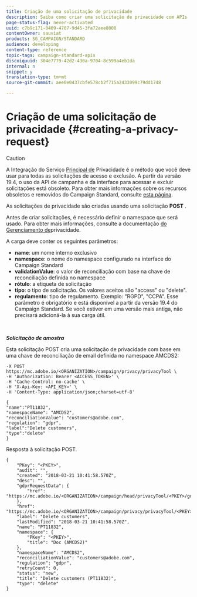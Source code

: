 ```yaml
---
title: Criação de uma solicitação de privacidade
description: Saiba como criar uma solicitação de privacidade com APIs
page-status-flag: never-activated
uuid: c7b9c171-0409-4707-9d45-3fa72aee8008
contentOwner: sauviat
products: SG_CAMPAIGN/STANDARD
audience: developing
content-type: reference
topic-tags: campaign-standard-apis
discoiquuid: 304e7779-42d2-430a-9704-8c599a4eb1da
internal: n
snippet: y
translation-type: tm+mt
source-git-commit: aee0e0437cbfe578cb2f715a2433099c79dd1748

---
```



# Criação de uma solicitação de privacidade {#creating-a-privacy-request}

>[!CAUTION]
>
>A Integração do Serviço [Principal de](https://adobe.io/apis/cloudplatform/gdpr.html) Privacidade é o método que você deve usar para todas as solicitações de acesso e exclusão. A partir da versão 19.4, o uso da API de campanha e da interface para acessar e excluir solicitações está obsoleto. Para obter mais informações sobre os recursos obsoletos e removidos do Campaign Standard, consulte [esta página](https://helpx.adobe.com/campaign/kb/acs-deprecated-and-removed-features.html).

As solicitações de privacidade são criadas usando uma solicitação **POST** .

Antes de criar solicitações, é necessário definir o namespace que será usado. Para obter mais informações, consulte a documentação [do Gerenciamento de](https://helpx.adobe.com/campaign/kb/acs-privacy.html#ManagingPrivacyRequests)privacidade.

A carga deve conter os seguintes parâmetros:

* **name**: um nome interno exclusivo
* **namespace**: o nome do namespace configurado na interface do Campaign Standard
* **validationValue**: o valor de reconciliação com base na chave de reconciliação definida no namespace
* **rótulo**: a etiqueta de solicitação
* **tipo**: o tipo de solicitação. Os valores aceitos são "access" ou "delete".
* **regulamento**: tipo de regulamento. Exemplo: "RGPD", "CCPA". Esse parâmetro é obrigatório e está disponível a partir da versão 19.4 do Campaign Standard. Se você estiver em uma versão mais antiga, não precisará adicioná-la à sua carga útil.

<br/>

***Solicitação de amostra***

Esta solicitação POST cria uma solicitação de privacidade com base em uma chave de reconciliação de email definida no namespace AMCDS2:

```
-X POST https://mc.adobe.io/<ORGANIZATION>/campaign/privacy/privacyTool \
-H 'Authorization: Bearer <ACCESS_TOKEN>' \
-H 'Cache-Control: no-cache' \
-H 'X-Api-Key: <API_KEY>' \
-H 'Content-Type: application/json;charset=utf-8'

{
"name":"PT11832",
"namespaceName": "AMCDS2",
"reconciliationValue": "customers@adobe.com",
"regulation": "gdpr",
"label":"Delete customers",
"type":"delete"
}
```

Resposta à solicitação POST.

```
{
    "PKey": "<PKEY>",
    "audit": "",
    "created": "2018-03-21 10:41:58.570Z",
    "desc": "",
    "gdprRequestData": {
        "href": "https://mc.adobe.io/<ORGANIZATION>/campaign/head/privacyTool/<PKEY>/gdprRequestData/"
    },
    "href": "https://mc.adobe.io/<ORGANIZATION>/campaign/privacy/privacyTool/<PKEY>",
    "label": "Delete customers",
    "lastModified": "2018-03-21 10:41:58.570Z",
    "name": "PT11832",
    "namespace": {
        "PKey": "<PKEY>",
        "title": "Doc (AMCDS2)"
    },
    "namespaceName": "AMCDS2",
    "reconciliationValue": "customers@adobe.com",
    "regulation": "gdpr",
    "retryCount": 0,
    "status": "new",
    "title": "Delete customers (PT11832)",
    "type": "delete"
}
```
